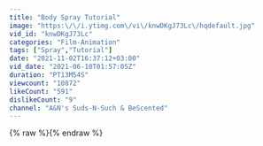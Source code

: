 ```yaml
---
title: "Body Spray Tutorial"
image: "https:\/\/i.ytimg.com\/vi\/knwDKgJ73Lc\/hqdefault.jpg"
vid_id: "knwDKgJ73Lc"
categories: "Film-Animation"
tags: ["Spray","Tutorial"]
date: "2021-11-02T16:37:12+03:00"
vid_date: "2021-06-10T01:57:05Z"
duration: "PT13M54S"
viewcount: "10872"
likeCount: "591"
dislikeCount: "9"
channel: "A&N's Suds-N-Such & BeScented"
---
```

{% raw %}{% endraw %}
